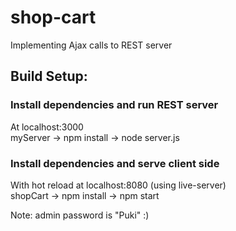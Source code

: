 # shop-cart
Implementing Ajax calls to REST server

## Build Setup:

### Install dependencies and run REST server 
At localhost:3000 <br/>
myServer -> npm install -> node server.js

### Install dependencies and serve client side
With hot reload at localhost:8080 (using live-server) <br />
shopCart -> npm install -> npm start

Note: admin password is "Puki" :)
